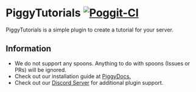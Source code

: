 # PiggyTutorials [![Poggit-CI](https://poggit.pmmp.io/ci.badge/DaPigGuy/PiggyTutorials/PiggyTutorials/master)](https://poggit.pmmp.io/ci/DaPigGuy/PiggyTutorials)

PiggyTutorials is a simple plugin to create a tutorial for your server.

## Information
* We do not support any spoons. Anything to do with spoons (Issues or PRs) will be ignored.
* Check out our installation guide at [PiggyDocs.](https://piggydocs.aericio.net/archive/PiggyTutorials.html)
* Check out our [Discord Server](https://discord.gg/qmnDsSD) for additional plugin support.

